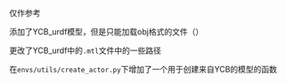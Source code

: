 仅作参考

添加了YCB_urdf模型，但是只能加载obj格式的文件（）

更改了YCB_urdf中的`.mtl`文件中的一些路径

在`envs/utils/create_actor.py`下增加了一个用于创建来自YCB的模型的函数